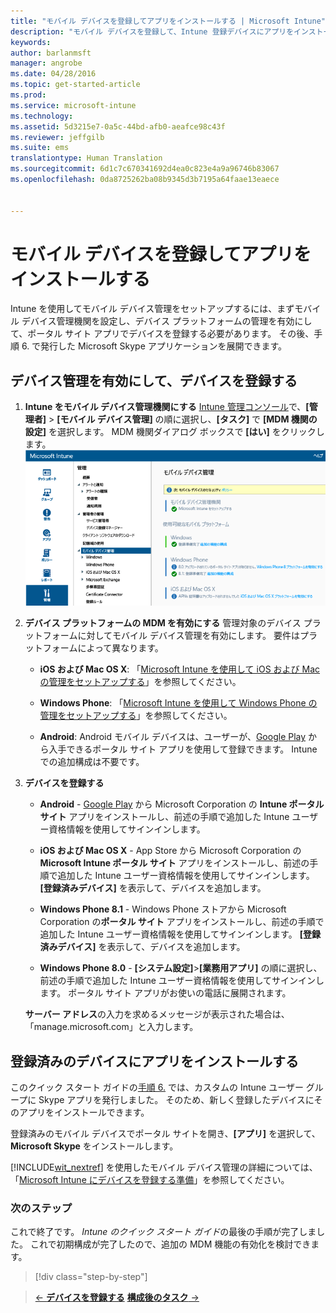 ```yaml
---
title: "モバイル デバイスを登録してアプリをインストールする | Microsoft Intune"
description: "モバイル デバイスを登録して、Intune 登録デバイスにアプリをインストールする方法を説明します"
keywords: 
author: barlanmsft
manager: angrobe
ms.date: 04/28/2016
ms.topic: get-started-article
ms.prod: 
ms.service: microsoft-intune
ms.technology: 
ms.assetid: 5d3215e7-0a5c-44bd-afb0-aeafce98c43f
ms.reviewer: jeffgilb
ms.suite: ems
translationtype: Human Translation
ms.sourcegitcommit: 6d1c7c670341692d4ea0c823e4a9a96746b83067
ms.openlocfilehash: 0da8725262ba08b9345d3b7195a64faae13eaece


---
```


# モバイル デバイスを登録してアプリをインストールする
Intune を使用してモバイル デバイス管理をセットアップするには、まずモバイル デバイス管理機関を設定し、デバイス プラットフォームの管理を有効にして、ポータル サイト アプリでデバイスを登録する必要があります。 その後、手順 6. で発行した Microsoft Skype アプリケーションを展開できます。

## デバイス管理を有効にして、デバイスを登録する

1.  **Intune をモバイル デバイス管理機関にする** [Intune 管理コンソール](https://manage.microsoft.com/)で、**[管理者]** > **[モバイル デバイス管理]** の順に選択し、**[タスク]** で **[MDM 機関の設定]** を選択します。  MDM 機関ダイアログ ボックスで **[はい]** をクリックします。
    ![管理コンソール。 MDM を Intune に設定](./media/mdmAuthority.png)

2.  **デバイス プラットフォームの MDM を有効にする** 管理対象のデバイス プラットフォームに対してモバイル デバイス管理を有効にします。 要件はプラットフォームによって異なります。

    -   **iOS および Mac OS X**: 「[Microsoft Intune を使用して iOS および Mac の管理をセットアップする](/intune/deploy-use/set-up-ios-and-mac-management-with-microsoft-intune)」を参照してください。

    -   **Windows Phone**: 「[Microsoft Intune を使用して Windows Phone の管理をセットアップする](/intune/deploy-use/set-up-windows-phone-management-with-microsoft-intune)」を参照してください。

    -   **Android**: Android モバイル デバイスは、ユーザーが、[Google Play](https://play.google.com/store/apps/details?id=com.skype.raider) から入手できるポータル サイト アプリを使用して登録できます。 Intune での追加構成は不要です。

3.  **デバイスを登録する**

    -   **Android** - [Google Play](http://go.microsoft.com/fwlink/p/?LinkId=386612) から Microsoft Corporation の **Intune ポータル サイト** アプリをインストールし、前述の手順で追加した Intune ユーザー資格情報を使用してサインインします。

    -   **iOS および Mac OS X** - App Store から Microsoft Corporation の **Microsoft Intune ポータル サイト** アプリをインストールし、前述の手順で追加した Intune ユーザー資格情報を使用してサインインします。 **[登録済みデバイス]** を表示して、デバイスを追加します。

    -   **Windows Phone 8.1** - Windows Phone ストアから Microsoft Corporation の**ポータル サイト** アプリをインストールし、前述の手順で追加した Intune ユーザー資格情報を使用してサインインします。  **[登録済みデバイス]** を表示して、デバイスを追加します。

    -   **Windows Phone 8.0** - **[システム設定]**&gt;**[業務用アプリ]** の順に選択し、前述の手順で追加した Intune ユーザー資格情報を使用してサインインします。 ポータル サイト アプリがお使いの電話に展開されます。

    **サーバー アドレス**の入力を求めるメッセージが表示された場合は、「manage.microsoft.com」と入力します。

## 登録済みのデバイスにアプリをインストールする
このクイック スタート ガイドの[手順 6.](start-with-a-paid-subscription-to-microsoft-intune-step-6.md) では、カスタムの Intune ユーザー グループに Skype アプリを発行しました。 そのため、新しく登録したデバイスにそのアプリをインストールできます。

登録済みのモバイル デバイスでポータル サイトを開き、**[アプリ]** を選択して、**Microsoft Skype** をインストールします。

[!INCLUDE[wit_nextref](../includes/wit_nextref_md.md)] を使用したモバイル デバイス管理の詳細については、「[Microsoft Intune にデバイスを登録する準備](/intune/deploy-use/get-ready-to-enroll-devices-in-microsoft-intune)」を参照してください。


### 次のステップ
これで終了です。 *Intune のクイック スタート ガイド*の最後の手順が完了しました。 これで初期構成が完了したので、追加の MDM 機能の有効化を検討できます。

>[!div class="step-by-step"]

>[&larr; **デバイスを登録する**](.\start-with-a-paid-subscription-to-microsoft-intune-step-8.md)     [**構成後のタスク** &rarr;](.\post-configuration-tasks.md)  



<!--HONumber=Aug16_HO4-->


